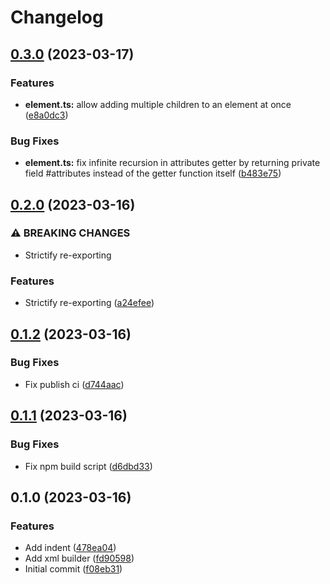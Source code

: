 # Changelog

## [0.3.0](https://github.com/shun-shobon/littlexml/compare/0.2.0...0.3.0) (2023-03-17)


### Features

* **element.ts:** allow adding multiple children to an element at once ([e8a0dc3](https://github.com/shun-shobon/littlexml/commit/e8a0dc32efb4da32d97045beef842fe702425d3b))


### Bug Fixes

* **element.ts:** fix infinite recursion in attributes getter by returning private field #attributes instead of the getter function itself ([b483e75](https://github.com/shun-shobon/littlexml/commit/b483e75d172d78c0475e44ab4c964c98f228fae5))

## [0.2.0](https://github.com/shun-shobon/littlexml/compare/0.1.2...0.2.0) (2023-03-16)


### ⚠ BREAKING CHANGES

* Strictify re-exporting

### Features

* Strictify re-exporting ([a24efee](https://github.com/shun-shobon/littlexml/commit/a24efeebce86e34a10e3776ef22ef5c4b30db1b9))

## [0.1.2](https://github.com/shun-shobon/littlexml/compare/0.1.1...0.1.2) (2023-03-16)


### Bug Fixes

* Fix publish ci ([d744aac](https://github.com/shun-shobon/littlexml/commit/d744aac0c35ae80554cbcb36504bc2161950d307))

## [0.1.1](https://github.com/shun-shobon/littlexml/compare/0.1.0...0.1.1) (2023-03-16)


### Bug Fixes

* Fix npm build script ([d6dbd33](https://github.com/shun-shobon/littlexml/commit/d6dbd33c5ed3a0cb031ff0fca8f5d6ebdf3dcca8))

## 0.1.0 (2023-03-16)


### Features

* Add indent ([478ea04](https://github.com/shun-shobon/littlexml/commit/478ea04029f8baee905f87ad5541c1dbe486bc7b))
* Add xml builder ([fd90598](https://github.com/shun-shobon/littlexml/commit/fd9059893e107f8ee931b09b9c294dc28c80a3b2))
* Initial commit ([f08eb31](https://github.com/shun-shobon/littlexml/commit/f08eb31fcdd731d763e445bcd03aca6d80ef5f77))
